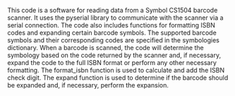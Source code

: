 This code is a software for reading data from a Symbol CS1504 barcode scanner. It uses the pyserial library to communicate with the scanner via a serial connection. The code also includes functions for formatting ISBN codes and expanding certain barcode symbols. The supported barcode symbols and their corresponding codes are specified in the symbologies dictionary. When a barcode is scanned, the code will determine the symbology based on the code returned by the scanner and, if necessary, expand the code to the full ISBN format or perform any other necessary formatting. The format_isbn function is used to calculate and add the ISBN check digit. The expand function is used to determine if the barcode should be expanded and, if necessary, perform the expansion.
